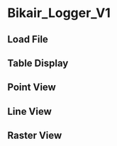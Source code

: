 # Bikair_Logger_V1



## Load File


## Table Display


## Point View


## Line View

## Raster View

